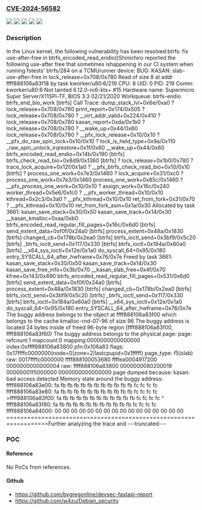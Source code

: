 ### [CVE-2024-56582](https://cve.mitre.org/cgi-bin/cvename.cgi?name=CVE-2024-56582)
![](https://img.shields.io/static/v1?label=Product&message=Linux&color=blue)
![](https://img.shields.io/static/v1?label=Version&message=&color=brightgreen)
![](https://img.shields.io/static/v1?label=Version&message=1881fba89bd5dcd364d2e1bf561912a90a11c21a%20&color=brightgreen)
![](https://img.shields.io/static/v1?label=Version&message=5.18%20&color=brightgreen)
![](https://img.shields.io/static/v1?label=Vulnerability&message=n%2Fa&color=blue)

### Description

In the Linux kernel, the following vulnerability has been resolved:btrfs: fix use-after-free in btrfs_encoded_read_endio()Shinichiro reported the following use-after free that sometimes ishappening in our CI system when running fstests' btrfs/284 on a TCMUrunner device:  BUG: KASAN: slab-use-after-free in lock_release+0x708/0x780  Read of size 8 at addr ffff888106a83f18 by task kworker/u80:6/219  CPU: 8 UID: 0 PID: 219 Comm: kworker/u80:6 Not tainted 6.12.0-rc6-kts+ #15  Hardware name: Supermicro Super Server/X11SPi-TF, BIOS 3.3 02/21/2020  Workqueue: btrfs-endio btrfs_end_bio_work [btrfs]  Call Trace:   <TASK>   dump_stack_lvl+0x6e/0xa0   ? lock_release+0x708/0x780   print_report+0x174/0x505   ? lock_release+0x708/0x780   ? __virt_addr_valid+0x224/0x410   ? lock_release+0x708/0x780   kasan_report+0xda/0x1b0   ? lock_release+0x708/0x780   ? __wake_up+0x44/0x60   lock_release+0x708/0x780   ? __pfx_lock_release+0x10/0x10   ? __pfx_do_raw_spin_lock+0x10/0x10   ? lock_is_held_type+0x9a/0x110   _raw_spin_unlock_irqrestore+0x1f/0x60   __wake_up+0x44/0x60   btrfs_encoded_read_endio+0x14b/0x190 [btrfs]   btrfs_check_read_bio+0x8d9/0x1360 [btrfs]   ? lock_release+0x1b0/0x780   ? trace_lock_acquire+0x12f/0x1a0   ? __pfx_btrfs_check_read_bio+0x10/0x10 [btrfs]   ? process_one_work+0x7e3/0x1460   ? lock_acquire+0x31/0xc0   ? process_one_work+0x7e3/0x1460   process_one_work+0x85c/0x1460   ? __pfx_process_one_work+0x10/0x10   ? assign_work+0x16c/0x240   worker_thread+0x5e6/0xfc0   ? __pfx_worker_thread+0x10/0x10   kthread+0x2c3/0x3a0   ? __pfx_kthread+0x10/0x10   ret_from_fork+0x31/0x70   ? __pfx_kthread+0x10/0x10   ret_from_fork_asm+0x1a/0x30   </TASK>  Allocated by task 3661:   kasan_save_stack+0x30/0x50   kasan_save_track+0x14/0x30   __kasan_kmalloc+0xaa/0xb0   btrfs_encoded_read_regular_fill_pages+0x16c/0x6d0 [btrfs]   send_extent_data+0xf0f/0x24a0 [btrfs]   process_extent+0x48a/0x1830 [btrfs]   changed_cb+0x178b/0x2ea0 [btrfs]   btrfs_ioctl_send+0x3bf9/0x5c20 [btrfs]   _btrfs_ioctl_send+0x117/0x330 [btrfs]   btrfs_ioctl+0x184a/0x60a0 [btrfs]   __x64_sys_ioctl+0x12e/0x1a0   do_syscall_64+0x95/0x180   entry_SYSCALL_64_after_hwframe+0x76/0x7e  Freed by task 3661:   kasan_save_stack+0x30/0x50   kasan_save_track+0x14/0x30   kasan_save_free_info+0x3b/0x70   __kasan_slab_free+0x4f/0x70   kfree+0x143/0x490   btrfs_encoded_read_regular_fill_pages+0x531/0x6d0 [btrfs]   send_extent_data+0xf0f/0x24a0 [btrfs]   process_extent+0x48a/0x1830 [btrfs]   changed_cb+0x178b/0x2ea0 [btrfs]   btrfs_ioctl_send+0x3bf9/0x5c20 [btrfs]   _btrfs_ioctl_send+0x117/0x330 [btrfs]   btrfs_ioctl+0x184a/0x60a0 [btrfs]   __x64_sys_ioctl+0x12e/0x1a0   do_syscall_64+0x95/0x180   entry_SYSCALL_64_after_hwframe+0x76/0x7e  The buggy address belongs to the object at ffff888106a83f00   which belongs to the cache kmalloc-rnd-07-96 of size 96  The buggy address is located 24 bytes inside of   freed 96-byte region [ffff888106a83f00, ffff888106a83f60)  The buggy address belongs to the physical page:  page: refcount:1 mapcount:0 mapping:0000000000000000 index:0xffff888106a83800 pfn:0x106a83  flags: 0x17ffffc0000000(node=0|zone=2|lastcpupid=0x1fffff)  page_type: f5(slab)  raw: 0017ffffc0000000 ffff888100053680 ffffea0004917200 0000000000000004  raw: ffff888106a83800 0000000080200019 00000001f5000000 0000000000000000  page dumped because: kasan: bad access detected  Memory state around the buggy address:   ffff888106a83e00: fa fb fb fb fb fb fb fb fb fb fb fb fc fc fc fc   ffff888106a83e80: fa fb fb fb fb fb fb fb fb fb fb fb fc fc fc fc  >ffff888106a83f00: fa fb fb fb fb fb fb fb fb fb fb fb fc fc fc fc                              ^   ffff888106a83f80: fa fb fb fb fb fb fb fb fb fb fb fb fc fc fc fc   ffff888106a84000: 00 00 00 00 00 00 00 00 00 00 00 00 00 00 00 00  ==================================================================Further analyzing the trace and ---truncated---

### POC

#### Reference
No PoCs from references.

#### Github
- https://github.com/bygregonline/devsec-fastapi-report
- https://github.com/w4zu/Debian_security

